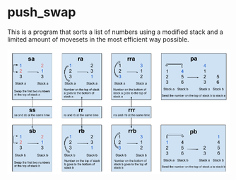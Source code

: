 # push_swap
This is a program that sorts a list of numbers using a modified stack and a limited amount of movesets in the most efficient way possible.

![Image of push_swap functions](https://github.com/hzkmyk/images/blob/master/push_swap.png)
